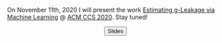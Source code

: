 On November 11th, 2020 I will present the work 
[Estimating g-Leakage via Machine Learning](https://arxiv.org/abs/2005.04399) @ [ACM CCS 2020](https://www.sigsac.org/ccs/CCS2020/index.html).
Stay tuned!
<div style="text-align: center">
  <a href="https://github.com/marcoromanelli-github/starter-academic/tree/master/content/post/CCS2020_news/talk_at_CCS2020.pdf">
  <button>
      Slides
  </button>
  </a>
</div>
